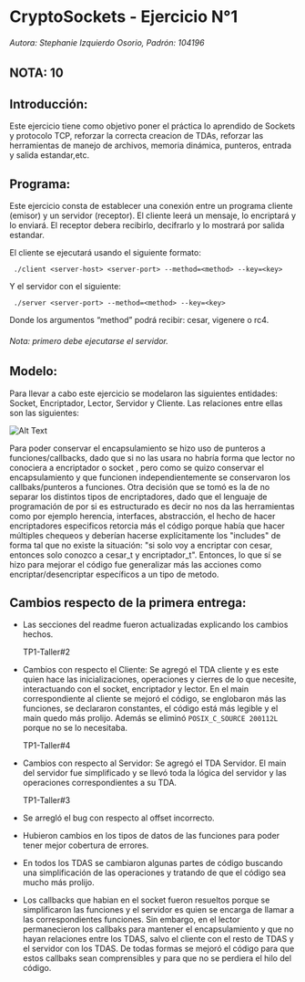 # CryptoSockets - Ejercicio N°1

###### Autora: Stephanie Izquierdo Osorio, Padrón: 104196

## NOTA: 10

## Introducción:

Este ejercicio tiene como objetivo poner el práctica lo aprendido de Sockets y protocolo TCP, reforzar la correcta creacion de TDAs, reforzar las herramientas de manejo de archivos, memoria dinámica, punteros, entrada y salida estandar,etc.

## Programa:

Este ejercicio consta de establecer una conexión entre un programa cliente (emisor) y un servidor (receptor). El cliente leerá un mensaje, lo encriptará y lo enviará. El receptor debera recibirlo, decifrarlo y lo mostrará por salida estandar.

El cliente se ejecutará usando el siguiente formato:
```
 ./client <server-host> <server-port> --method=<method> --key=<key>
```

Y el servidor con el siguiente:
 ```
  ./server <server-port> --method=<method> --key=<key>
 ```
Donde los argumentos “method” podrá recibir: cesar, vigenere o rc4.
###### Nota: primero debe ejecutarse el servidor.

## Modelo:

  Para llevar a cabo este ejercicio se modelaron las siguientes entidades: Socket, Encriptador, Lector, Servidor y Cliente. Las relaciones entre ellas son las siguientes:

  ![Alt Text](https://github.com/stephanieizquierdo/TP1-Taller/blob/master/entidades_tp1Re.png)

  Para poder conservar el encapsulamiento se hizo uso de punteros a funciones/callbacks, dado que si no las usara no habría forma que lector no conociera a encriptador o socket , pero como se quizo conservar el encapsulamiento y que funcionen independientemente se conservaron los callbaks/punteros a funciones.
  Otra decisión que se tomó es la de no separar los distintos tipos de encriptadores, dado que el lenguaje de programación de por si es estructurado es decir no nos da las herramientas como por ejemplo herencia, interfaces, abstracción, el hecho de hacer encriptadores especificos retorcia más el código porque había que hacer múltiples chequeos y deberían hacerse explícitamente los "includes" de forma tal que no existe la situación: "si solo voy a encriptar con cesar, entonces solo conozco a cesar_t y encriptador_t". Entonces, lo que sí se hizo para mejorar el código fue generalizar más las acciones como encriptar/desencriptar específicos a un tipo de metodo.

## Cambios respecto de la primera entrega:
 * Las secciones del readme fueron actualizadas explicando los cambios hechos.

     TP1-Taller#2
 * Cambios con respecto el Cliente:
          Se agregó el TDA cliente y es este quien hace las inicializaciones, operaciones y cierres de lo que necesite, interactuando con el socket, encriptador y lector.
          En el main correspondiente al cliente se mejoró el código, se englobaron más las funciones, se declararon constantes, el código está más legible y el main quedo más prolijo. Además se eliminó  ```POSIX_C_SOURCE 200112L ``` porque no se lo necesitaba.

    TP1-Taller#4
 * Cambios con respecto al Servidor:
          Se agregó el TDA Servidor.
          El main del servidor fue simplificado y se llevó toda la lógica del servidor y las operaciones correspondientes a su TDA.

   TP1-Taller#3
 * Se arregló el bug con respecto al offset incorrecto.

 * Hubieron cambios en los tipos de datos de las funciones para poder tener mejor cobertura de errores.

 * En todos los TDAS se cambiaron algunas partes de código buscando una simplificación de las operaciones y tratando de que el código sea mucho más prolijo.

 * Los callbacks que habian en el socket fueron resueltos porque se simplificaron las funciones y el servidor es quien se encarga de llamar a las correspondientes funciones. Sin embargo, en el lector permanecieron los callbaks para mantener el encapsulamiento y que no hayan relaciones entre los TDAS, salvo el cliente con el resto de TDAS y el servidor con los TDAS. De todas formas se mejoró el código para que estos callbaks sean comprensibles y para que no se perdiera el hilo del código.
